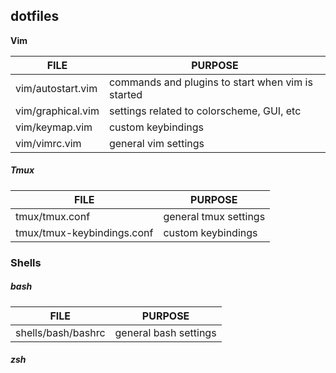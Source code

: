 ## dotfiles

 __**Vim**__

| FILE | PURPOSE |
|---|---|
| vim/autostart.vim | commands and plugins to start when vim is started |
| vim/graphical.vim | settings related to colorscheme, GUI, etc |
| vim/keymap.vim | custom keybindings |
| vim/vimrc.vim | general vim settings |

##### Tmux
| FILE | PURPOSE |
|---|---|
| tmux/tmux.conf | general tmux settings |
| tmux/tmux-keybindings.conf | custom keybindings |

### Shells

##### bash
| FILE | PURPOSE |
|---|---|
| shells/bash/bashrc | general bash settings |

##### zsh

